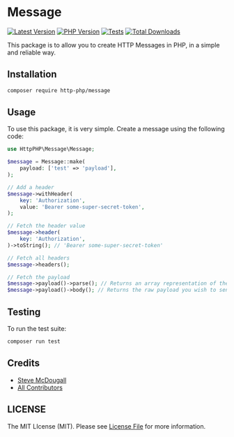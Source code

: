 # Message

<!-- BADGES_START -->
[![Latest Version][badge-release]][packagist]
[![PHP Version][badge-php]][php]
[![Tests][badge-tests]][tests]
[![Total Downloads][badge-downloads]][downloads]

[badge-tests]: https://github.com/http-php/message/actions/workflows/test.yml/badge.svg
[badge-release]: https://img.shields.io/packagist/v/http-php/message.svg?style=flat-square&label=release
[badge-php]: https://img.shields.io/packagist/php-v/http-php/message.svg?style=flat-square
[badge-downloads]: https://img.shields.io/packagist/dt/http-php/message.svg?style=flat-square&colorB=mediumvioletred

[packagist]: https://packagist.org/packages/http-php/message
[php]: https://php.net
[downloads]: https://packagist.org/packages/http-php/message
[tests]: https://github.com/http-php/message/actions/workflows/test.yml
<!-- BADGES_END -->

This package is to allow you to create HTTP Messages in PHP, in a simple and reliable way.

## Installation

```bash
composer require http-php/message
```

## Usage

To use this package, it is very simple. Create a message using the following code:

```php
use HttpPHP\Message\Message;

$message = Message::make(
    payload: ['test' => 'payload'],
);

// Add a header
$message->withHeader(
    key: 'Authorization',
    value: 'Bearer some-super-secret-token',
);

// Fetch the header value
$message->header(
    key: 'Authorization',
)->toString(); // 'Bearer some-super-secret-token'

// Fetch all headers
$message->headers();

// Fetch the payload
$message->payload()->parse(); // Returns an array representation of the payload.
$message->payload()->body(); // Returns the raw payload you wish to send.
```

## Testing

To run the test suite:

```bash
composer run test
```

## Credits

- [Steve McDougall](https://github.com/JustSteveKing)
- [All Contributors](../../contributors)

## LICENSE

The MIT LIcense (MIT). Please see [License File](./LICENSE) for more information.